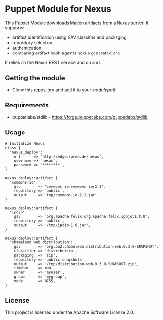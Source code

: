 Puppet Module for Nexus
=======================

This Puppet Module downloads Maven artifacts from a Nexus server. It supports:

* artifact identification using GAV classifier and packaging
* repository selection
* authentication
* comparing artifact hash againts nexus generated one  

It relies on the Nexus REST service and on curl.

Getting the module
------------------

* Clone this repository and add it to your _modulepath_

Requirements
------------
* puppetlabs/stdlib - https://forge.puppetlabs.com/puppetlabs/stdlib

Usage
-----

    # Initialize Nexus
    class {
      'nexus_deploy':
        url      => 'http://edge.spree.de/nexus',
        username => 'nexus',
        password => '********',
    }

    nexus_deploy::artifact {
      'commons-io':
        gav        => "commons-io:commons-io:2.1',
        repository => 'public',
        output     => 'tmp/commons-io-2.1.jar',
    }

    nexus_deploy::artifact {
      'ipojo':
        gav        => 'org.apache.felix:org.apache.felix.ipojo:1.8.0',
        repository => 'public',
        output     => '/tmp/ipojo-1.8.jar',
    }

    nexus_deploy::artifact {
      'chameleon web distribution':
        gav        => 'org.ow2.chameleon:distribution-web:0.3.0-SNAPSHOT',
        classifier => 'distribution',
        packaging  => 'zip',
        repository => 'public-snapshots',
        output     => '/tmp/distribution-web-0.3.0-SNAPSHOT.zip',
        timeout    => 600,
        owner      => 'myuser',
        group      => 'mygroup',
        mode       => 0755,
    }


License
-------

This project is licensed under the Apache Software License 2.0.

